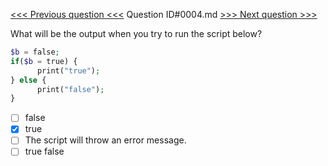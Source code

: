 [<<< Previous question <<<](0003.md)  Question ID#0004.md  [>>> Next question >>>](0005.md) 

 What will be the output when you try to run the script below?

```php
$b = false;
if($b = true) {
      print("true");
} else {
      print("false");
}
```

- [ ] false
- [x] true
- [ ] The script will throw an error message.
- [ ] true false
